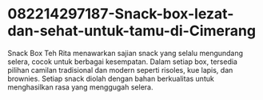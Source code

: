 # 082214297187-Snack-box-lezat-dan-sehat-untuk-tamu-di-Cimerang
Snack Box Teh Rita menawarkan sajian snack yang selalu mengundang selera, cocok untuk berbagai kesempatan. Dalam setiap box, tersedia pilihan camilan tradisional dan modern seperti risoles, kue lapis, dan brownies. Setiap snack diolah dengan bahan berkualitas untuk menghasilkan rasa yang menggugah selera.
